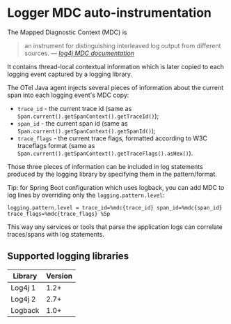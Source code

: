 # Logger MDC auto-instrumentation

The Mapped Diagnostic Context (MDC) is

> an instrument for distinguishing interleaved log output from different sources.
> &mdash; <cite> [log4j MDC documentation](http://logging.apache.org/log4j/1.2/apidocs/org/apache/log4j/MDC.html) </cite>

It contains thread-local contextual information which is later copied to each logging event captured
by a logging library.

The OTel Java agent injects several pieces of information about the current span into each logging
event's MDC copy:

- `trace_id` - the current trace id
  (same as `Span.current().getSpanContext().getTraceId()`);
- `span_id` - the current span id
  (same as `Span.current().getSpanContext().getSpanId()`);
- `trace_flags` - the current trace flags, formatted according to W3C traceflags format
  (same as `Span.current().getSpanContext().getTraceFlags().asHex()`).

Those three pieces of information can be included in log statements produced by the logging library
by specifying them in the pattern/format. 

Tip: for Spring Boot configuration which uses logback, you can add MDC to log lines by overriding only the `logging.pattern.level`:
```properties
logging.pattern.level = trace_id=%mdc{trace_id} span_id=%mdc{span_id} trace_flags=%mdc{trace_flags} %5p
```

This way any services or tools that parse the application logs can correlate traces/spans with log
statements.

## Supported logging libraries

| Library | Version |
|---------|---------|
| Log4j 1 | 1.2+    |
| Log4j 2 | 2.7+    |
| Logback | 1.0+    |
